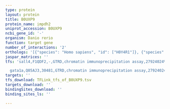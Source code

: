 ```yaml
---
type: protein
layout: protein
title: B0UXP9
protein_name: impdh2
uniprot_accession: B0UXP9
ncbi_gene_id: '-'
organism: Danio rerio
function: target gene
number_of_interactions: '2'
orthologs: '[{"species": "Homo sapiens", "id": ["H0Y4R1"]}, {"species": "Mus musculus", "id": ["<a href=\"/protein/p24547\">P24547</a>"]}, {"species": "Rattus norvegicus", "id": ["<a href=\"/protein/e9pu28\">E9PU28</a>"]}, {"species": "Drosophila melanogaster", "id": ["<a href=\"/protein/q07152\">Q07152</a>"]}, {"species": "Caenorhabditis elegans", "id": ["<a href=\"/protein/q9gzh3\">Q9GZH3</a>"]}, {"species": "Saccharomyces cerevisiae", "id": ["<a href=\"/protein/p39567\">P39567</a>", "<a href=\"/protein/p38697\">P38697</a>", "<a href=\"/protein/p50095\">P50095</a>", "<a href=\"/protein/p50094\">P50094</a>"]}]'
jaspar_matrices: ''
tfs: 'sall4,F1QDF2,-,GTRD,chromatin immunoprecipitation assay,27924024%5Buid%5D,No

  gata1a,Q05AJ3,30481,GTRD,chromatin immunoprecipitation assay,27924024%5Buid%5D,No'
targets: ''
tfs_download: TFLink_tfs_of_B0UXP9.tsv
targets_download: ''
bindingSites_download: ''
binding_sites_ls: ''

---
```

